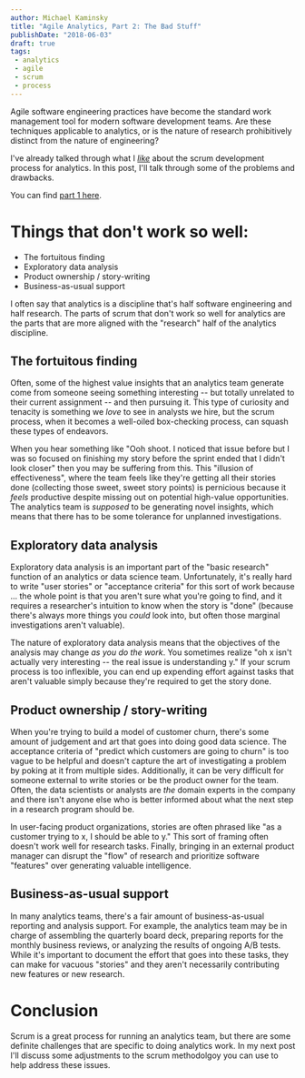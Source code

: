 ```yaml
---
author: Michael Kaminsky
title: "Agile Analytics, Part 2: The Bad Stuff"
publishDate: "2018-06-03"
draft: true
tags: 
 - analytics
 - agile
 - scrum
 - process
---
```


Agile software engineering practices have become the standard work management tool for modern software development teams. Are these techniques applicable to analytics, or is the nature of research prohibitively distinct from the nature of engineering?

I've already talked through what I [_like_](content/post/agile-analytics-p1.md) about the scrum development process for analytics. In this post, I'll talk through some of the problems and drawbacks.
<!--more-->

You can find [part 1 here](content/post/agile-analytics-p1.md).

# Things that don't work so well:
* The fortuitous finding
* Exploratory data analysis
* Product ownership / story-writing
* Business-as-usual support

I often say that analytics is a discipline that's half software engineering and half research. The parts of scrum that don't work so well for analytics are the parts that are more aligned with the "research" half of the analytics discipline.

## The fortuitous finding

Often, some of the highest value insights that an analytics team generate come from someone seeing something interesting -- but totally unrelated to their current assignment -- and then pursuing it.  This type of curiosity and tenacity is something we *love* to see in analysts we hire, but the scrum process, when it becomes a well-oiled box-checking process, can squash these types of endeavors.

When you hear something like "Ooh shoot. I noticed that issue before but I was so focused on finishing my story before the sprint ended that I didn't look closer" then you may be suffering from this. This "illusion of effectiveness", where the team feels like they're getting all their stories done (collecting those sweet, sweet story points) is pernicious because it *feels* productive despite missing out on potential high-value opportunities. The analytics team is *supposed* to be generating novel insights, which means that there has to be some tolerance for unplanned investigations.

## Exploratory data analysis

Exploratory data analysis is an important part of the "basic research" function of an analytics or data science team. Unfortunately, it's really hard to write "user stories" or "acceptance criteria" for this sort of work because ... the whole point is that you aren't sure what you're going to find, and it requires a researcher's intuition to know when the story is "done" (because there's always more things you *could* look into, but often those marginal investigations aren't valuable).

The nature of exploratory data analysis means that the objectives of the analysis may change *as you do the work*. You sometimes realize "oh x isn't actually very interesting -- the real issue is understanding y." If your scrum process is too inflexible, you can end up expending effort against tasks that aren't valuable simply because they're required to get the story done.

## Product ownership / story-writing

When you're trying to build a model of customer churn, there's some amount of judgement and art that goes into doing good data science. The acceptance criteria of "predict which customers are going to churn" is too vague to be helpful and doesn't capture the art of investigating a problem by poking at it from multiple sides.  Additionally, it can be very difficult for someone external to write stories or be the product owner for the team. Often, the data scientists or analysts are *the* domain experts in the company and there isn't anyone else who is better informed about what the next step in a research program should be. 

In user-facing product organizations, stories are often phrased like "as a customer trying to x, I should be able to y." This sort of framing often doesn't work well for research tasks. Finally, bringing in an external product manager can disrupt the "flow" of research and prioritize software "features" over generating valuable intelligence.

## Business-as-usual support

In many analytics teams, there's a fair amount of business-as-usual reporting and analysis support. For example, the analytics team may be in charge of assembling the quarterly board deck, preparing reports for the monthly business reviews, or analyzing the results of ongoing A/B tests. While it's important to document the effort that goes into these tasks, they can make for vacuous "stories" and they aren't necessarily contributing new features or new research.

# Conclusion

Scrum is a great process for running an analytics team, but there are some definite challenges that are specific to doing analytics work. In my next post I'll discuss some adjustments to the scrum methodolgoy you can use to help address these issues.
